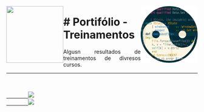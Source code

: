 <p><img src="https://github.com/altercation/solarized/raw/master/img/solarized-yinyang.png" align="right" height="150px" width="150px">
<p><img src="https://user-images.githubusercontent.com/63436406/129497695-b68570f0-964c-4355-89da-6852b335a1b0.png" align="left" height="150px" width="150px">
    <h1># Portifólio - Treinamentos </h1> 
    <p align="justify">
    Algusn resultados de treinamentos de divresos cursos.
    </p>
</p>      

---

<br>
    <code><a href="https:/discord.com">
        <img src="https://img.shields.io/badge/Léo Albergaria%20-%237289DA.svg?&style=for-the-badge&logo=discord&logoColor=white" /></a></code>
    <code><a href="https://www.linkedin.com/in/adm-leo-albergaria/">
        <img src="https://img.shields.io/badge/linkedin%20-%230077B5.svg?&style=for-the-badge&logo=linkedin&logoColor=white" /></a></code>
<br>     

